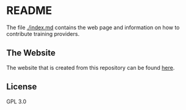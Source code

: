 # README

The file [./index.md](./index.md) contains the web page and information on how to contribute training providers.

## The Website

The website that is created from this repository can be found [here](https://cyber-security-hub.github.io/).

## License

GPL 3.0